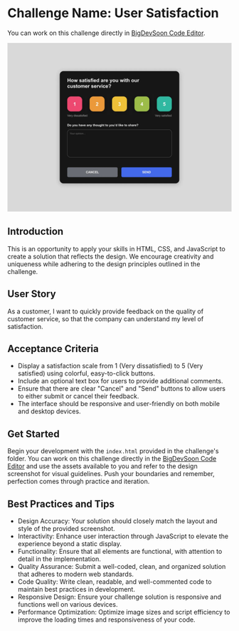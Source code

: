 # Challenge Name: User Satisfaction

You can work on this challenge directly in [BigDevSoon Code Editor](https://app.bigdevsoon.me/challenges/user-satisfaction/browser).

![User Satisfaction Design](./design.png)

## Introduction

This is an opportunity to apply your skills in HTML, CSS, and JavaScript to create a solution that reflects the design. We encourage creativity and uniqueness while adhering to the design principles outlined in the challenge.

## User Story

As a customer, I want to quickly provide feedback on the quality of customer service, so that the company can understand my level of satisfaction.

## Acceptance Criteria

- Display a satisfaction scale from 1 (Very dissatisfied) to 5 (Very satisfied) using colorful, easy-to-click buttons.
- Include an optional text box for users to provide additional comments.
- Ensure that there are clear "Cancel" and "Send" buttons to allow users to either submit or cancel their feedback.
- The interface should be responsive and user-friendly on both mobile and desktop devices.

## Get Started

Begin your development with the `index.html` provided in the challenge's folder. You can work on this challenge directly in the [BigDevSoon Code Editor](https://app.bigdevsoon.me/challenges/user-satisfaction/browser) and use the assets available to you and refer to the design screenshot for visual guidelines. Push your boundaries and remember, perfection comes through practice and iteration.

## Best Practices and Tips

- Design Accuracy: Your solution should closely match the layout and style of the provided screenshot.
- Interactivity: Enhance user interaction through JavaScript to elevate the experience beyond a static display.
- Functionality: Ensure that all elements are functional, with attention to detail in the implementation.
- Quality Assurance: Submit a well-coded, clean, and organized solution that adheres to modern web standards.
- Code Quality: Write clean, readable, and well-commented code to maintain best practices in development.
- Responsive Design: Ensure your challenge solution is responsive and functions well on various devices.
- Performance Optimization: Optimize image sizes and script efficiency to improve the loading times and responsiveness of your code.
